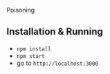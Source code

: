 Poisoning

## Installation & Running

- `npm install`
- `npm start`
- go to `http://localhost:3000`
